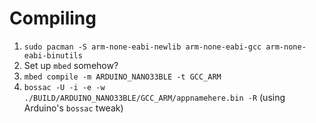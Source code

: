 # Compiling

1. `sudo pacman -S arm-none-eabi-newlib arm-none-eabi-gcc arm-none-eabi-binutils`
2. Set up `mbed` somehow?
3. `mbed compile -m ARDUINO_NANO33BLE -t GCC_ARM`
4. `bossac -U -i -e -w ./BUILD/ARDUINO_NANO33BLE/GCC_ARM/appnamehere.bin -R` (using Arduino's `bossac` tweak)


